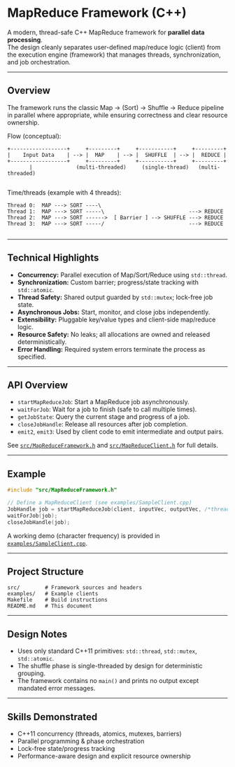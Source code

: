 # MapReduce Framework (C++)

A modern, thread-safe C++ MapReduce framework for **parallel data processing**.  
The design cleanly separates user-defined map/reduce logic (client) from the execution engine (framework) that manages threads, synchronization, and job orchestration.

---

## Overview

The framework runs the classic Map → (Sort) → Shuffle → Reduce pipeline in parallel where appropriate, while ensuring correctness and clear resource ownership.

Flow (conceptual):

```
+------------------+     +---------+     +-----------+     +---------+
|    Input Data    | --> |  MAP    | --> |  SHUFFLE  | --> |  REDUCE |
+------------------+     +---------+     +-----------+     +---------+
       |              (multi-threaded)     (single-thread)   (multi-threaded)


```

Time/threads (example with 4 threads):

```
Thread 0:  MAP ---> SORT ----\
Thread 1:  MAP ---> SORT -----\                           ---> REDUCE
Thread 2:  MAP ---> SORT ------>  [ Barrier ] --> SHUFFLE ---> REDUCE
Thread 3:  MAP ---> SORT -----/                           ---> REDUCE
                                                              
````

---

## Technical Highlights

- **Concurrency:** Parallel execution of Map/Sort/Reduce using `std::thread`.
- **Synchronization:** Custom barrier; progress/state tracking with `std::atomic`.
- **Thread Safety:** Shared output guarded by `std::mutex`; lock-free job state.
- **Asynchronous Jobs:** Start, monitor, and close jobs independently.
- **Extensibility:** Pluggable key/value types and client-side map/reduce logic.
- **Resource Safety:** No leaks; all allocations are owned and released deterministically.  
- **Error Handling:** Required system errors terminate the process as specified.

---

## API Overview
- `startMapReduceJob`: Start a MapReduce job asynchronously.
- `waitForJob`: Wait for a job to finish (safe to call multiple times).
- `getJobState`: Query the current stage and progress of a job.
- `closeJobHandle`: Release all resources after job completion.
- `emit2`, `emit3`: Used by client code to emit intermediate and output pairs.

See [`src/MapReduceFramework.h`](src/MapReduceFramework.h) and
[`src/MapReduceClient.h`](src/MapReduceClient.h) for full details.

---

## Example

```cpp
#include "src/MapReduceFramework.h"

// Define a MapReduceClient (see examples/SampleClient.cpp)
JobHandle job = startMapReduceJob(client, inputVec, outputVec, /*threads=*/4);
waitForJob(job);
closeJobHandle(job);
```

A working demo (character frequency) is provided in
[`examples/SampleClient.cpp`](examples/SampleClient.cpp).

---

## Project Structure

```
src/        # Framework sources and headers
examples/   # Example clients
Makefile    # Build instructions
README.md   # This document
```

---

## Design Notes

* Uses only standard C++11 primitives: `std::thread`, `std::mutex`, `std::atomic`.
* The shuffle phase is single-threaded by design for deterministic grouping.
* The framework contains no `main()` and prints no output except mandated error messages.

---

## Skills Demonstrated

* C++11 concurrency (threads, atomics, mutexes, barriers)
* Parallel programming & phase orchestration
* Lock-free state/progress tracking
* Performance-aware design and explicit resource ownership

```
